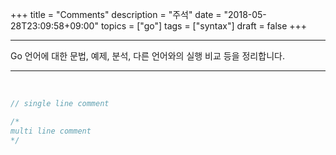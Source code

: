 +++
title = "Comments"
description = "주석"
date = "2018-05-28T23:09:58+09:00"
topics = ["go"]
tags = ["syntax"]
draft = false
+++

---

Go 언어에 대한 문법, 예제, 분석, 다른 언어와의 실행 비교 등을 정리합니다.

---

<br>

```go
// single line comment

/*
multi line comment
*/
```

